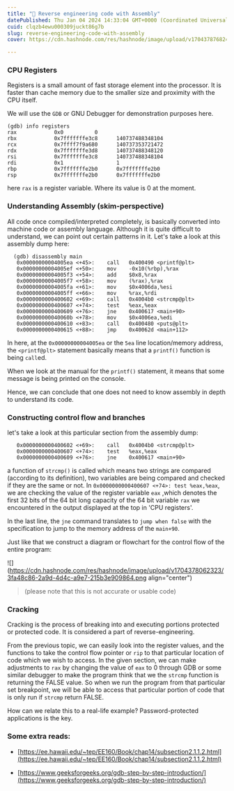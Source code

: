 ```yaml
---
title: "🦾 Reverse engineering code with Assembly"
datePublished: Thu Jan 04 2024 14:33:04 GMT+0000 (Coordinated Universal Time)
cuid: clqzb4ewu000309juckt86g7b
slug: reverse-engineering-code-with-assembly
cover: https://cdn.hashnode.com/res/hashnode/image/upload/v1704378768242/ce6ac4f7-602a-4336-86e4-4070f20a024c.png

---
```


### CPU Registers

Registers is a small amount of fast storage element into the processor. It is faster than cache memory due to the smaller size and proximity with the CPU itself.

We will use the `GDB` or GNU Debugger for demonstration purposes here.

```plaintext
(gdb) info registers
rax            0x0          0
rbx            0x7fffffffe3c8      140737488348104
rcx            0x7ffff7f9a680      140737353721472
rdx            0x7fffffffe3d8      140737488348120
rsi            0x7fffffffe3c8      140737488348104
rdi            0x1                 1
rbp            0x7fffffffe2b0      0x7fffffffe2b0
rsp            0x7fffffffe2b0      0x7fffffffe2b0
```

here `rax` is a register variable. Where its value is 0 at the moment.

### Understanding Assembly (skim-perspective)

All code once compiled/interpreted completely, is basically converted into machine code or assembly language. Although it is quite difficult to understand, we can point out certain patterns in it. Let's take a look at this assembly dump here:

```plaintext
  (gdb) disassembly main
   0x00000000004005ea <+45>:	call   0x400490 <printf@plt>
   0x00000000004005ef <+50>:	mov    -0x10(%rbp),%rax
   0x00000000004005f3 <+54>:	add    $0x8,%rax
   0x00000000004005f7 <+58>:	mov    (%rax),%rax
   0x00000000004005fa <+61>:	mov    $0x4006da,%esi
   0x00000000004005ff <+66>:	mov    %rax,%rdi
   0x0000000000400602 <+69>:	call   0x4004b0 <strcmp@plt>
   0x0000000000400607 <+74>:	test   %eax,%eax
   0x0000000000400609 <+76>:	jne    0x400617 <main+90>
   0x000000000040060b <+78>:	mov    $0x4006ea,%edi
   0x0000000000400610 <+83>:	call   0x400480 <puts@plt>
   0x0000000000400615 <+88>:	jmp    0x40062d <main+112>
```

In here, at the `0x00000000004005ea` or the `5ea` line location/memory address, the `<printf@plt>` statement basically means that a `printf()` function is being `call`ed.

When we look at the manual for the `printf()` statement, it means that some message is being printed on the console.

Hence, we can conclude that one does not need to know assembly in depth to understand its code.

### Constructing control flow and branches

let's take a look at this particular section from the assembly dump:

```plaintext
   0x0000000000400602 <+69>:	call   0x4004b0 <strcmp@plt>
   0x0000000000400607 <+74>:	test   %eax,%eax
   0x0000000000400609 <+76>:	jne    0x400617 <main+90>
```

a function of `strcmp()` is called which means two strings are compared (according to its definition), two variables are being compared and checked if they are the same or not. In `0x0000000000400607 <+74>: test %eax,%eax`, we are checking the value of the register variable `eax` ,which denotes the first 32 bits of the 64 bit long capacity of the 64 bit variable `rax` we encountered in the output displayed at the top in 'CPU registers'.

In the last line, the `jne` command translates to `jump when false` with the specification to jump to the memory address of the `main+90`.

Just like that we construct a diagram or flowchart for the control flow of the entire program:

![](https://cdn.hashnode.com/res/hashnode/image/upload/v1704378062323/3fa48c86-2a9d-4d4c-a9e7-215b3e909864.png align="center")

> (please note that this is not accurate or usable code)

### Cracking

Cracking is the process of breaking into and executing portions protected or protected code. It is considered a part of reverse-engineering.

From the previous topic, we can easily look into the register values, and the functions to take the control flow pointer or `rip` to that particular location of code which we wish to access. In the given section, we can make adjustments to `rax` by changing the value of `eax` to 0 through GDB or some similar debugger to make the program think that we the `strcmp` function is returning the FALSE value. So when we run the program from that particular set breakpoint, we will be able to access that particular portion of code that is only run if `strcmp` return FALSE.

How can we relate this to a real-life example? Password-protected applications is the key.

### Some extra reads:

* [https://ee.hawaii.edu/~tep/EE160/Book/chap14/subsection2.1.1.2.html](https://ee.hawaii.edu/~tep/EE160/Book/chap14/subsection2.1.1.2.html)
    
* [https://www.geeksforgeeks.org/gdb-step-by-step-introduction/](https://www.geeksforgeeks.org/gdb-step-by-step-introduction/)
